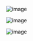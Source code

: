 ![image](https://user-images.githubusercontent.com/60442877/226225294-6aa25e0c-5491-4d20-abf5-a88a707afc2c.png)

![image](https://user-images.githubusercontent.com/60442877/226225316-02f20e3e-3ad3-42bf-918c-cf4a6bf83293.png)

![image](https://user-images.githubusercontent.com/60442877/226225323-2cc0fa75-379b-4611-bcb1-b557895b382f.png)
